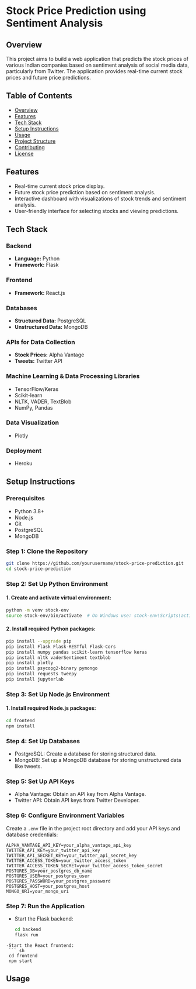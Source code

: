 # Stock Price Prediction using Sentiment Analysis

## Overview

This project aims to build a web application that predicts the stock prices of various Indian companies based on sentiment analysis of social media data, particularly from Twitter. The application provides real-time current stock prices and future price predictions.

## Table of Contents

- [Overview](#overview)
- [Features](#features)
- [Tech Stack](#tech-stack)
- [Setup Instructions](#setup-instructions)
- [Usage](#usage)
- [Project Structure](#project-structure)
- [Contributing](#contributing)
- [License](#license)

## Features

- Real-time current stock price display.
- Future stock price prediction based on sentiment analysis.
- Interactive dashboard with visualizations of stock trends and sentiment analysis.
- User-friendly interface for selecting stocks and viewing predictions.

## Tech Stack

### Backend
- **Language:** Python
- **Framework:** Flask

### Frontend
- **Framework:** React.js

### Databases
- **Structured Data:** PostgreSQL
- **Unstructured Data:** MongoDB

### APIs for Data Collection
- **Stock Prices:** Alpha Vantage
- **Tweets:** Twitter API

### Machine Learning & Data Processing Libraries
- TensorFlow/Keras
- Scikit-learn
- NLTK, VADER, TextBlob
- NumPy, Pandas

### Data Visualization
- Plotly

### Deployment
- Heroku

## Setup Instructions

### Prerequisites

- Python 3.8+
- Node.js
- Git
- PostgreSQL
- MongoDB

### Step 1: Clone the Repository

```sh
git clone https://github.com/yourusername/stock-price-prediction.git
cd stock-price-prediction
```

### Step 2: Set Up Python Environment

#### 1. Create and activate virtual environment:

```sh
python -m venv stock-env
source stock-env/bin/activate  # On Windows use: stock-env\Scripts\activate
```

#### 2. Install required Python packages:

```sh
pip install --upgrade pip
pip install Flask Flask-RESTful Flask-Cors
pip install numpy pandas scikit-learn tensorflow keras
pip install nltk vaderSentiment textblob
pip install plotly
pip install psycopg2-binary pymongo
pip install requests tweepy
pip install jupyterlab
```

###  Step 3: Set Up Node.js Environment

#### 1. Install required Node.js packages:

```sh
cd frontend
npm install
```

### Step 4: Set Up Databases
- PostgreSQL: Create a database for storing structured data.
- MongoDB: Set up a MongoDB database for storing unstructured data like tweets.

### Step 5: Set Up API Keys
- Alpha Vantage: Obtain an API key from Alpha Vantage.
- Twitter API: Obtain API keys from Twitter Developer.

### Step 6: Configure Environment Variables
Create a `.env` file in the project root directory and add your API keys and database credentials:

```env
ALPHA_VANTAGE_API_KEY=your_alpha_vantage_api_key
TWITTER_API_KEY=your_twitter_api_key
TWITTER_API_SECRET_KEY=your_twitter_api_secret_key
TWITTER_ACCESS_TOKEN=your_twitter_access_token
TWITTER_ACCESS_TOKEN_SECRET=your_twitter_access_token_secret
POSTGRES_DB=your_postgres_db_name
POSTGRES_USER=your_postgres_user
POSTGRES_PASSWORD=your_postgres_password
POSTGRES_HOST=your_postgres_host
MONGO_URI=your_mongo_uri
```

### Step 7: Run the Application

- Start the Flask backend:
  ```sh
  cd backend
  flask run
```
-Start the React frontend:
 ``` sh
 cd frontend
 npm start
```

## Usage

